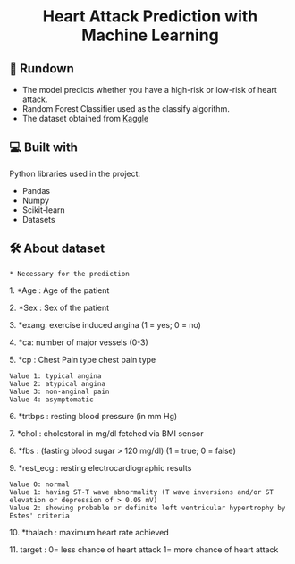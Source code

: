 <div align ="center" id="toc">
  <ul style="list-style: none">
    <summary>
      <h1 align="center" id="title">Heart Attack Prediction with Machine Learning</h1>
    </summary>
  </ul>
</div>

<h2>🧐 Rundown</h2>

*   The model predicts whether you have a high-risk or low-risk of heart attack.
*   Random Forest Classifier used as the classify algorithm.
*   The dataset obtained from [Kaggle](https://www.kaggle.com/datasets/rashikrahmanpritom/heart-attack-analysis-prediction-dataset)


  
<h2>💻 Built with</h2>

Python libraries used in the project:

*   Pandas
*   Numpy
*   Scikit-learn
*   Datasets


<h2>🛠️ About dataset</h2>

```
* Necessary for the prediction
```


<p>1. *Age : Age of the patient</p>

<p>2. *Sex : Sex of the patient</p>

<p>3. *exang: exercise induced angina (1 = yes; 0 = no)</p>

<p>4. *ca: number of major vessels (0-3)</p>

<p>5. *cp : Chest Pain type chest pain type</p>

```
Value 1: typical angina
Value 2: atypical angina
Value 3: non-anginal pain
Value 4: asymptomatic
```

<p>6. *trtbps : resting blood pressure (in mm Hg)</p>

<p>7. *chol : cholestoral in mg/dl fetched via BMI sensor</p>

<p>8. *fbs : (fasting blood sugar &gt; 120 mg/dl) (1 = true; 0 = false)</p>

<p>9. *rest_ecg : resting electrocardiographic results</p>

```
Value 0: normal
Value 1: having ST-T wave abnormality (T wave inversions and/or ST elevation or depression of > 0.05 mV)
Value 2: showing probable or definite left ventricular hypertrophy by Estes' criteria
```

<p>10. *thalach : maximum heart rate achieved</p>

<p>11. target : 0= less chance of heart attack 1= more chance of heart attack</p>
